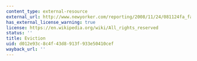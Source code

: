 ```yaml
---
content_type: external-resource
external_url: http://www.newyorker.com/reporting/2008/11/24/081124fa_fact_boyer
has_external_license_warning: true
license: https://en.wikipedia.org/wiki/All_rights_reserved
status: ''
title: Eviction
uid: d012e93c-8c4f-43d8-913f-933e50410cef
wayback_url: ''
---
```

